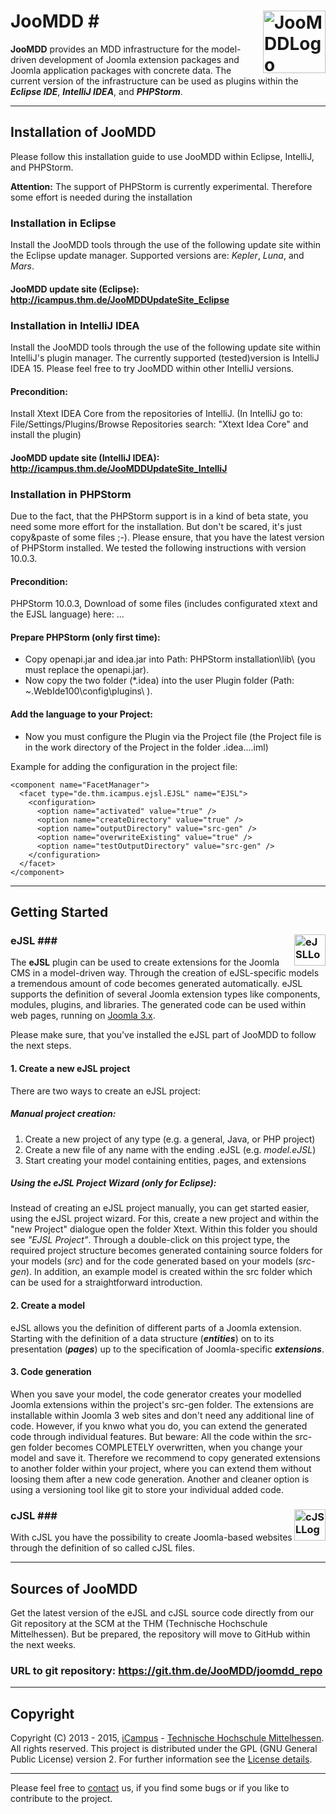 # JooMDD <img src="http://icampus.thm.de/images/JooMDD_Logo_transp.png" alt="JooMDDLogo" height="100" style="max-width:100%;float:right;">#

**JooMDD** provides an MDD infrastructure for the model-driven development of Joomla extension 
packages and Joomla application packages with concrete data. 
The current version of the infrastructure can be used as plugins within the ***Eclipse IDE***, 
***IntelliJ IDEA***, and ***PHPStorm***.

***
## Installation of JooMDD ##
Please follow this installation guide to use JooMDD within Eclipse, IntelliJ, and PHPStorm. 

**Attention:** The support of PHPStorm is currently experimental. Therefore some effort is needed during the installation
### Installation in Eclipse ###
Install the JooMDD tools through the use of the following update site within the Eclipse update manager. Supported versions are:
*Kepler*, *Luna*, and *Mars*.

#### JooMDD update site (Eclipse): <http://icampus.thm.de/JooMDDUpdateSite_Eclipse> ####
### Installation in IntelliJ IDEA ###
Install the JooMDD tools through the use of the following update site within IntelliJ's plugin manager. The currently supported 
(tested)version is IntelliJ IDEA 15. Please feel free to try JooMDD within other IntelliJ versions.
#### Precondition: ####
Install Xtext IDEA Core from the repositories of IntelliJ. (In IntelliJ go to: File/Settings/Plugins/Browse Repositories search: "Xtext Idea Core" and install the plugin)

#### JooMDD update site (IntelliJ IDEA): <http://icampus.thm.de/JooMDDUpdateSite_IntelliJ> ####

### Installation in PHPStorm ###
Due to the fact, that the PHPStorm support is in a kind of beta state, you need some more effort for the installation. But don't 
be scared, it's just copy&paste of some files ;-). Please ensure, that you have the latest version of PHPStorm installed. We tested 
the following instructions with version 10.0.3.
#### Precondition: ####
PHPStorm 10.0.3, Download of some files (includes configurated xtext and the EJSL language) here: ...

#### Prepare PHPStorm (only first time): ###
*	Copy openapi.jar and idea.jar into Path: PHPStorm installation\lib\  (you must replace the openapi.jar).
*	Now copy the two folder (*.idea) into the user Plugin folder (Path: ~\.WebIde100\config\plugins\  ).

#### Add the language to your Project: ####
*	Now you must configure the Plugin via the Project file (the Project file is in the work directory of the Project in the folder .idea\....iml)

Example for adding the configuration in the project file:

    <component name="FacetManager">
      <facet type="de.thm.icampus.ejsl.EJSL" name="EJSL">
        <configuration>
          <option name="activated" value="true" />
          <option name="createDirectory" value="true" />
          <option name="outputDirectory" value="src-gen" />
          <option name="overwriteExisting" value="true" />
          <option name="testOutputDirectory" value="src-gen" />
        </configuration>
      </facet>
    </component>

***
## Getting Started ##
### eJSL <img src="http://icampus.thm.de/images/eJSL_Logo_trans.png" alt="eJSLLogo" height="50" style="max-width:100%;float:right;">###
The **eJSL** plugin can be used to create extensions for the Joomla CMS in a model-driven way. 
Through the creation of eJSL-specific models a tremendous amount of code becomes generated automatically. 
eJSL supports the definition of several Joomla extension types like components, modules, plugins, and 
libraries. The generated code can be used within web pages, running on [Joomla 3.x](https://www.joomla.org/3). 

Please make sure, that you've installed the eJSL part of JooMDD to follow the next steps.
#### 1. Create a new eJSL project ####
There are two ways to create an eJSL project:

##### Manual project creation: #####
1. Create a new project of any type (e.g. a general, Java, or PHP project)
2. Create a new file of any name with the ending .eJSL (e.g. *model.eJSL*)
3. Start creating your model containing entities, pages, and extensions

##### Using the eJSL Project Wizard (only for Eclipse): #####
Instead of creating an eJSL project manually, you can get started easier, using the eJSL project wizard. 
For this, create a new project and within the "new Project" dialogue open the folder Xtext. Within this 
folder you should see *"EJSL Project"*. Through a double-click on this project type, the required project 
structure becomes generated containing source folders for your models (*src*) and for the code generated 
based on your models (*src-gen*). In addition, an example model is created within the src folder which 
can be used for a straightforward introduction.

#### 2. Create a model ####
eJSL allows you the definition of different parts of a Joomla extension. Starting with the definition 
of a data structure (***entities***) on to its presentation (***pages***) up to the specification of 
Joomla-specific ***extensions***.

#### 3. Code generation ####
When you save your model, the code generator creates your modelled Joomla extensions within the project's 
src-gen folder. The extensions are installable within Joomla 3 web sites and don't need any additional 
line of code. However, if you knwo what you do, you can extend the generated code through individual features. 
But beware: All the code within the src-gen folder becomes COMPLETELY overwritten, when you change your model 
and save it. Therefore we recommend to copy generated extensions to another folder within your project, where 
you can extend them without loosing them after a new code generation. Another and cleaner option is using a 
versioning tool like git to store your individual added code.

### cJSL <img src="http://icampus.thm.de/images/cJSL_Logo_trans.png" alt="cJSLLogo" height="50" style="max-width:100%;float:right;">###
With cJSL you have the possibility to create Joomla-based websites through the definition of so called cJSL files.
***
## Sources of JooMDD ##
Get the latest version of the eJSL and cJSL source code directly from our Git repository at the SCM at the 
THM (Technische Hochschule Mittelhessen). But be prepared, the repository will move to GitHub within the next weeks.

### URL to git repository: <https://git.thm.de/JooMDD/joomdd_repo> ###
***
## Copyright ##
Copyright (C) 2013 - 2015, [iCampus](http://icampus.thm.de) - [Technische Hochschule Mittelhessen](http://www.thm.de). 
All rights reserved.
This project is distributed under the GPL (GNU General Public License) version 2. For further information see 
the [License details](https://git.thm.de/JooMDD/joomdd_repo/blob/master/LICENSE).

***
Please feel free to [contact](icampu@lists.thm.de) us, if you find some bugs or if you like to contribute to the project.